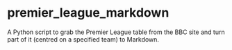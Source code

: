 # premier_league_markdown
A Python script to grab the Premier League table from the BBC site and turn part of it (centred on a specified team) to Markdown.
